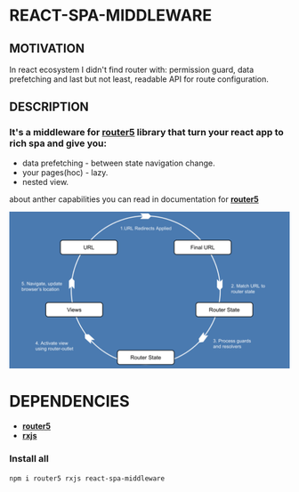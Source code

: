 # REACT-SPA-MIDDLEWARE
## MOTIVATION
In react ecosystem I didn't find router with: permission guard, data prefetching and last but not least, readable API for route configuration.
## DESCRIPTION
### It's a middleware for __[router5](https://router5.js.org/)__ library that turn your react app to rich spa and give you:
- data prefetching - between state navigation change.
- your pages(hoc) - lazy.
- nested view.

about anther capabilities you can read in documentation for __[router5](https://router5.js.org/#docs)__

![](./router-cicle.png)

# DEPENDENCIES
- __[router5](https://router5.js.org/)__
- __[rxjs](https://rxjs.dev/)__

### Install all
`npm i router5 rxjs react-spa-middleware`
